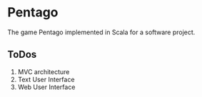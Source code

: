 # Pentago
The game Pentago implemented in Scala for a software project.


## ToDos
1. MVC architecture
2. Text User Interface
3. Web User Interface
